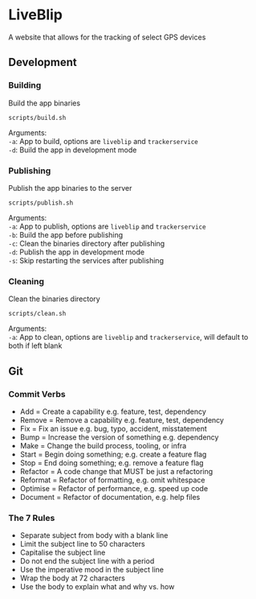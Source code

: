 # LiveBlip

A website that allows for the tracking of select GPS devices

## Development

### Building

Build the app binaries

`scripts/build.sh`

Arguments:  
`-a`: App to build, options are `liveblip` and `trackerservice`  
`-d`: Build the app in development mode

### Publishing

Publish the app binaries to the server

`scripts/publish.sh`

Arguments:  
`-a`: App to publish, options are `liveblip` and `trackerservice`  
`-b`: Build the app before publishing  
`-c`: Clean the binaries directory after publishing  
`-d`: Publish the app in development mode  
`-s`: Skip restarting the services after publishing

### Cleaning

Clean the binaries directory

`scripts/clean.sh`

Arguments:  
`-a`: App to clean, options are `liveblip` and `trackerservice`, will default to both if left blank

## Git

### Commit Verbs

- Add = Create a capability e.g. feature, test, dependency  
- Remove = Remove a capability e.g. feature, test, dependency  
- Fix = Fix an issue e.g. bug, typo, accident, misstatement  
- Bump = Increase the version of something e.g. dependency  
- Make = Change the build process, tooling, or infra  
- Start = Begin doing something; e.g. create a feature flag  
- Stop = End doing something; e.g. remove a feature flag  
- Refactor = A code change that MUST be just a refactoring  
- Reformat = Refactor of formatting, e.g. omit whitespace  
- Optimise = Refactor of performance, e.g. speed up code  
- Document = Refactor of documentation, e.g. help files  

### The 7 Rules

- Separate subject from body with a blank line  
- Limit the subject line to 50 characters  
- Capitalise the subject line  
- Do not end the subject line with a period  
- Use the imperative mood in the subject line  
- Wrap the body at 72 characters  
- Use the body to explain what and why vs. how  
